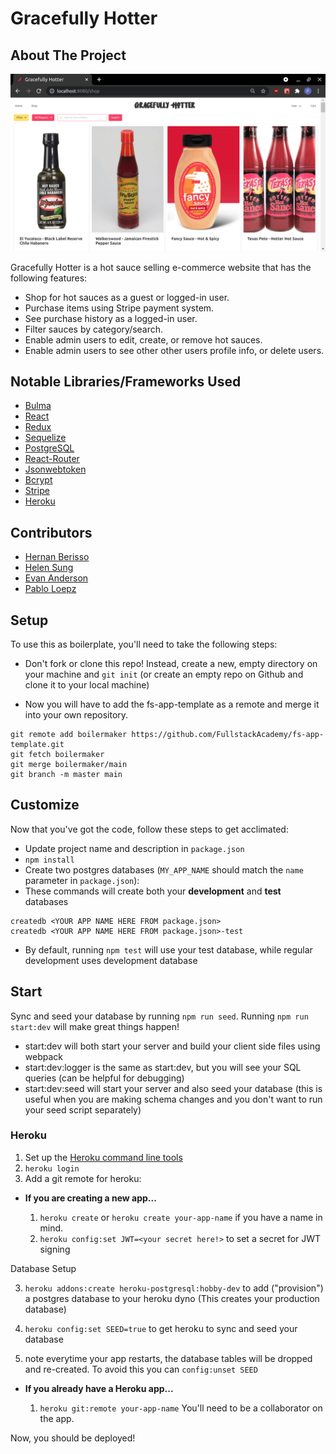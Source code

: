 # Gracefully Hotter

## About The Project

!['Gracefully Hotter'](https://github.com/GracefullyHotter/GracefullyHotter/blob/main/public/gracefullyhotterscreenshot.png)

Gracefully Hotter is a hot sauce selling e-commerce website that has the following features:

- Shop for hot sauces as a guest or logged-in user.
- Purchase items using Stripe payment system.
- See purchase history as a logged-in user.
- Filter sauces by category/search.
- Enable admin users to edit, create, or remove hot sauces.
- Enable admin users to see other other users profile info, or delete users.

## Notable Libraries/Frameworks Used

- [Bulma](https://bulma.io/)
- [React](https://reactjs.org/)
- [Redux](https://redux.js.org/)
- [Sequelize](https://sequelize.org/)
- [PostgreSQL](https://www.postgresql.org/)
- [React-Router](https://reactrouter.com/)
- [Jsonwebtoken](https://www.npmjs.com/package/jsonwebtoken)
- [Bcrypt](https://www.npmjs.com/package/bcrypt)
- [Stripe](https://stripe.com/)
- [Heroku](https://www.heroku.com/home)

## Contributors

- [Hernan Berisso](https://github.com/htothenan1)
- [Helen Sung](https://github.com/helsung)
- [Evan Anderson](https://github.com/eee-vvv)
- [Pablo Loepz](https://github.com/PabloLopez98)

## Setup

To use this as boilerplate, you'll need to take the following steps:

- Don't fork or clone this repo! Instead, create a new, empty
  directory on your machine and `git init` (or create an empty repo on
  Github and clone it to your local machine)

- Now you will have to add the fs-app-template as a remote and merge it into your own repository.

```
git remote add boilermaker https://github.com/FullstackAcademy/fs-app-template.git
git fetch boilermaker
git merge boilermaker/main
git branch -m master main
```

## Customize

Now that you've got the code, follow these steps to get acclimated:

- Update project name and description in `package.json`
- `npm install`
- Create two postgres databases (`MY_APP_NAME` should match the `name`
  parameter in `package.json`):
- These commands will create both your **development** and **test** databases

```
createdb <YOUR APP NAME HERE FROM package.json>
createdb <YOUR APP NAME HERE FROM package.json>-test
```

- By default, running `npm test` will use your test database, while
  regular development uses development database

## Start

Sync and seed your database by running `npm run seed`. Running `npm run start:dev` will make great things happen!

- start:dev will both start your server and build your client side files using webpack
- start:dev:logger is the same as start:dev, but you will see your SQL queries (can be helpful for debugging)
- start:dev:seed will start your server and also seed your database (this is useful when you are making schema changes and you don't want to run your seed script separately)

### Heroku

1.  Set up the [Heroku command line tools][heroku-cli]
2.  `heroku login`
3.  Add a git remote for heroku:

[heroku-cli]: https://devcenter.heroku.com/articles/heroku-cli

- **If you are creating a new app...**

  1.  `heroku create` or `heroku create your-app-name` if you have a
      name in mind.
  2.  `heroku config:set JWT=<your secret here!>` to set a secret for JWT signing

Database Setup

3.  `heroku addons:create heroku-postgresql:hobby-dev` to add
    ("provision") a postgres database to your heroku dyno (This creates your production database)

4.  `heroku config:set SEED=true` to get heroku to sync and seed your database

5.  note everytime your app restarts, the database tables will be dropped and re-created. To avoid this you can `config:unset SEED`

- **If you already have a Heroku app...**

  1.  `heroku git:remote your-app-name` You'll need to be a
      collaborator on the app.

Now, you should be deployed!
